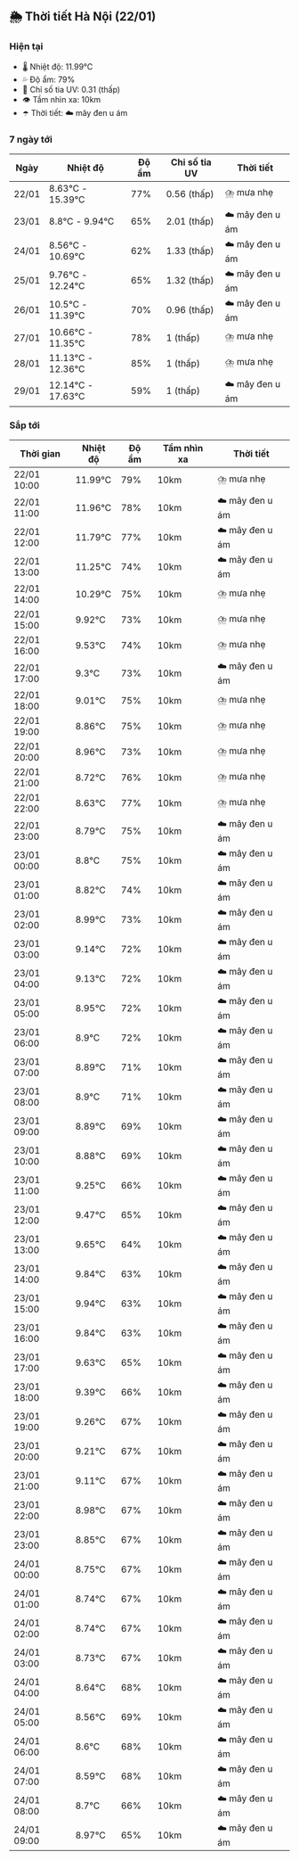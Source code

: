 ## 🌦️ Thời tiết Hà Nội (22/01)

### Hiện tại

- 🌡️ Nhiệt độ: 11.99℃
- 💦 Độ ẩm: 79%
- 🌟 Chỉ số tia UV: 0.31 (thấp)
- 👁️ Tầm nhìn xa: 10km
- ☂️ Thời tiết: ☁️ mây đen u ám

### 7 ngày tới

| Ngày | Nhiệt độ | Độ ẩm | Chỉ số tia UV | Thời tiết |
| --- | --- | --- | --- | --- |
| 22/01 | 8.63℃ - 15.39℃ | 77% | 0.56 (thấp) | ⛈️ mưa nhẹ |
| 23/01 | 8.8℃ - 9.94℃ | 65% | 2.01 (thấp) | ☁️ mây đen u ám |
| 24/01 | 8.56℃ - 10.69℃ | 62% | 1.33 (thấp) | ☁️ mây đen u ám |
| 25/01 | 9.76℃ - 12.24℃ | 65% | 1.32 (thấp) | ☁️ mây đen u ám |
| 26/01 | 10.5℃ - 11.39℃ | 70% | 0.96 (thấp) | ☁️ mây đen u ám |
| 27/01 | 10.66℃ - 11.35℃ | 78% | 1 (thấp) | ⛈️ mưa nhẹ |
| 28/01 | 11.13℃ - 12.36℃ | 85% | 1 (thấp) | ⛈️ mưa nhẹ |
| 29/01 | 12.14℃ - 17.63℃ | 59% | 1 (thấp) | ☁️ mây đen u ám |

### Sắp tới

| Thời gian | Nhiệt độ | Độ ẩm | Tầm nhìn xa | Thời tiết |
| --- | --- | --- | --- | --- |
| 22/01 10:00 | 11.99℃ | 79% | 10km | ⛈️ mưa nhẹ |
| 22/01 11:00 | 11.96℃ | 78% | 10km | ☁️ mây đen u ám |
| 22/01 12:00 | 11.79℃ | 77% | 10km | ☁️ mây đen u ám |
| 22/01 13:00 | 11.25℃ | 74% | 10km | ☁️ mây đen u ám |
| 22/01 14:00 | 10.29℃ | 75% | 10km | ⛈️ mưa nhẹ |
| 22/01 15:00 | 9.92℃ | 73% | 10km | ⛈️ mưa nhẹ |
| 22/01 16:00 | 9.53℃ | 74% | 10km | ⛈️ mưa nhẹ |
| 22/01 17:00 | 9.3℃ | 73% | 10km | ☁️ mây đen u ám |
| 22/01 18:00 | 9.01℃ | 75% | 10km | ⛈️ mưa nhẹ |
| 22/01 19:00 | 8.86℃ | 75% | 10km | ⛈️ mưa nhẹ |
| 22/01 20:00 | 8.96℃ | 73% | 10km | ⛈️ mưa nhẹ |
| 22/01 21:00 | 8.72℃ | 76% | 10km | ⛈️ mưa nhẹ |
| 22/01 22:00 | 8.63℃ | 77% | 10km | ⛈️ mưa nhẹ |
| 22/01 23:00 | 8.79℃ | 75% | 10km | ☁️ mây đen u ám |
| 23/01 00:00 | 8.8℃ | 75% | 10km | ☁️ mây đen u ám |
| 23/01 01:00 | 8.82℃ | 74% | 10km | ☁️ mây đen u ám |
| 23/01 02:00 | 8.99℃ | 73% | 10km | ☁️ mây đen u ám |
| 23/01 03:00 | 9.14℃ | 72% | 10km | ☁️ mây đen u ám |
| 23/01 04:00 | 9.13℃ | 72% | 10km | ☁️ mây đen u ám |
| 23/01 05:00 | 8.95℃ | 72% | 10km | ☁️ mây đen u ám |
| 23/01 06:00 | 8.9℃ | 72% | 10km | ☁️ mây đen u ám |
| 23/01 07:00 | 8.89℃ | 71% | 10km | ☁️ mây đen u ám |
| 23/01 08:00 | 8.9℃ | 71% | 10km | ☁️ mây đen u ám |
| 23/01 09:00 | 8.89℃ | 69% | 10km | ☁️ mây đen u ám |
| 23/01 10:00 | 8.88℃ | 69% | 10km | ☁️ mây đen u ám |
| 23/01 11:00 | 9.25℃ | 66% | 10km | ☁️ mây đen u ám |
| 23/01 12:00 | 9.47℃ | 65% | 10km | ☁️ mây đen u ám |
| 23/01 13:00 | 9.65℃ | 64% | 10km | ☁️ mây đen u ám |
| 23/01 14:00 | 9.84℃ | 63% | 10km | ☁️ mây đen u ám |
| 23/01 15:00 | 9.94℃ | 63% | 10km | ☁️ mây đen u ám |
| 23/01 16:00 | 9.84℃ | 63% | 10km | ☁️ mây đen u ám |
| 23/01 17:00 | 9.63℃ | 65% | 10km | ☁️ mây đen u ám |
| 23/01 18:00 | 9.39℃ | 66% | 10km | ☁️ mây đen u ám |
| 23/01 19:00 | 9.26℃ | 67% | 10km | ☁️ mây đen u ám |
| 23/01 20:00 | 9.21℃ | 67% | 10km | ☁️ mây đen u ám |
| 23/01 21:00 | 9.11℃ | 67% | 10km | ☁️ mây đen u ám |
| 23/01 22:00 | 8.98℃ | 67% | 10km | ☁️ mây đen u ám |
| 23/01 23:00 | 8.85℃ | 67% | 10km | ☁️ mây đen u ám |
| 24/01 00:00 | 8.75℃ | 67% | 10km | ☁️ mây đen u ám |
| 24/01 01:00 | 8.74℃ | 67% | 10km | ☁️ mây đen u ám |
| 24/01 02:00 | 8.74℃ | 67% | 10km | ☁️ mây đen u ám |
| 24/01 03:00 | 8.73℃ | 67% | 10km | ☁️ mây đen u ám |
| 24/01 04:00 | 8.64℃ | 68% | 10km | ☁️ mây đen u ám |
| 24/01 05:00 | 8.56℃ | 69% | 10km | ☁️ mây đen u ám |
| 24/01 06:00 | 8.6℃ | 68% | 10km | ☁️ mây đen u ám |
| 24/01 07:00 | 8.59℃ | 68% | 10km | ☁️ mây đen u ám |
| 24/01 08:00 | 8.7℃ | 66% | 10km | ☁️ mây đen u ám |
| 24/01 09:00 | 8.97℃ | 65% | 10km | ☁️ mây đen u ám |
